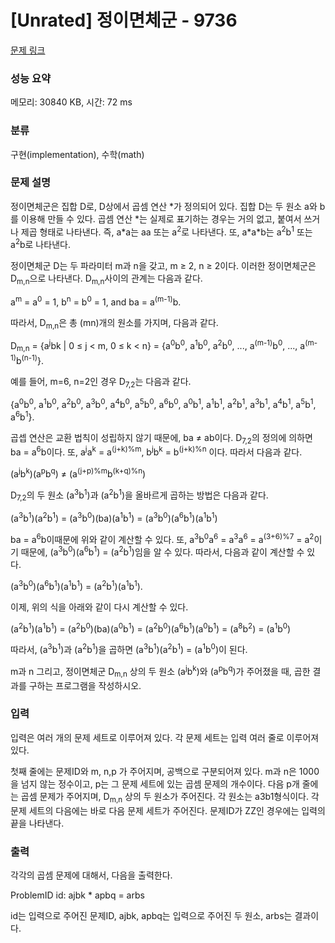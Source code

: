 # [Unrated] 정이면체군 - 9736 

[문제 링크](https://www.acmicpc.net/problem/9736) 

### 성능 요약

메모리: 30840 KB, 시간: 72 ms

### 분류

구현(implementation), 수학(math)

### 문제 설명

<p>정이면체군은 집합 D로, D상에서 곱셈 연산 *가 정의되어 있다. 집합 D는 두 원소 a와 b를 이용해 만들 수 있다. 곱셈 연산 *는 실제로 표기하는 경우는 거의 없고, 붙여서 쓰거나 제곱 형태로 나타낸다. 즉, a*a는 aa 또는 a<sup>2</sup>로 나타낸다. 또, a*a*b는 a<sup>2</sup>b<sup>1</sup> 또는 a<sup>2</sup>b로 나타낸다.</p>

<p>정이면체군 D는 두 파라미터 m과 n을 갖고, m ≥ 2, n ≥ 2이다. 이러한 정이면체군은 D<sub>m,n</sub>으로 나타낸다. D<sub>m,n</sub>사이의 관계는 다음과 같다.</p>

<p>a<sup>m</sup> = a<sup>0</sup> = 1, b<sup>n</sup> = b<sup>0</sup> = 1, and ba = a<sup>(m-1)</sup>b.</p>

<p>따라서, D<sub>m,n</sub>은 총 (mn)개의 원소를 가지며, 다음과 같다.</p>

<p>D<sub>m,n</sub> = {a<sup>j</sup>bk | 0 ≤ j < m, 0 ≤ k < n} = {a<sup>0</sup>b<sup>0</sup>, a<sup>1</sup>b<sup>0</sup>, a<sup>2</sup>b<sup>0</sup>, ..., a<sup>(m-1)</sup>b<sup>0</sup>, ..., a<sup>(m-1)</sup>b<sup>(n-1)</sup>}.</p>

<p>예를 들어, m=6, n=2인 경우 D<sub>7,2</sub>는 다음과 같다.</p>

<p>{a<sup>0</sup>b<sup>0</sup>, a<sup>1</sup>b<sup>0</sup>, a<sup>2</sup>b<sup>0</sup>, a<sup>3</sup>b<sup>0</sup>, a<sup>4</sup>b<sup>0</sup>, a<sup>5</sup>b<sup>0</sup>, a<sup>6</sup>b<sup>0</sup>, a<sup>0</sup>b<sup>1</sup>, a<sup>1</sup>b<sup>1</sup>, a<sup>2</sup>b<sup>1</sup>, a<sup>3</sup>b<sup>1</sup>, a<sup>4</sup>b<sup>1</sup>, a<sup>5</sup>b<sup>1</sup>, a<sup>6</sup>b<sup>1</sup>}.</p>

<p>곱셉 연산은 교환 법칙이 성립하지 않기 때문에, ba ≠ ab이다. D<sub>7,2</sub>의 정의에 의하면 ba = a<sup>6</sup>b이다. 또, a<sup>j</sup>a<sup>k</sup> = a<sup>(j+k)%m</sup>, b<sup>j</sup>b<sup>k</sup> = b<sup>(j+k)%n</sup> 이다. 따라서 다음과 같다.</p>

<p>(a<sup>j</sup>b<sup>k</sup>)(a<sup>p</sup>b<sup>q</sup>) ≠ (a<sup>(j+p)%m</sup>b<sup>(k+q)%n</sup>)</p>

<p>D<sub>7,2</sub>의 두 원소 (a<sup>3</sup>b<sup>1</sup>)과 (a<sup>2</sup>b<sup>1</sup>)을 올바르게 곱하는 방법은 다음과 같다.</p>

<p>(a<sup>3</sup>b<sup>1</sup>)(a<sup>2</sup>b<sup>1</sup>) = (a<sup>3</sup>b<sup>0</sup>)(ba)(a<sup>1</sup>b<sup>1</sup>) = (a<sup>3</sup>b<sup>0</sup>)(a<sup>6</sup>b<sup>1</sup>)(a<sup>1</sup>b<sup>1</sup>)</p>

<p>ba = a<sup>6</sup>b이때문에 위와 같이 계산할 수 있다. 또, a<sup>3</sup>b<sup>0</sup>a<sup>6</sup> = a<sup>3</sup>a<sup>6</sup> = a<sup>(3+6)%7</sup> = a<sup>2</sup>이기 때문에, (a<sup>3</sup>b<sup>0</sup>)(a<sup>6</sup>b<sup>1</sup>) = (a<sup>2</sup>b<sup>1</sup>)임을 알 수 있다. 따라서, 다음과 같이 계산할 수 있다.</p>

<p>(a<sup>3</sup>b<sup>0</sup>)(a<sup>6</sup>b<sup>1</sup>)(a<sup>1</sup>b<sup>1</sup>) = (a<sup>2</sup>b<sup>1</sup>)(a<sup>1</sup>b<sup>1</sup>).</p>

<p>이제, 위의 식을 아래와 같이 다시 계산할 수 있다.</p>

<p>(a<sup>2</sup>b<sup>1</sup>)(a<sup>1</sup>b<sup>1</sup>) = (a<sup>2</sup>b<sup>0</sup>)(ba)(a<sup>0</sup>b<sup>1</sup>) = (a<sup>2</sup>b<sup>0</sup>)(a<sup>6</sup>b<sup>1</sup>)(a<sup>0</sup>b<sup>1</sup>) = (a<sup>8</sup>b<sup>2</sup>) = (a<sup>1</sup>b<sup>0</sup>)</p>

<p>따라서, (a<sup>3</sup>b<sup>1</sup>)과 (a<sup>2</sup>b<sup>1</sup>)을 곱하면 (a<sup>3</sup>b<sup>1</sup>)(a<sup>2</sup>b<sup>1</sup>) = (a<sup>1</sup>b<sup>0</sup>)이 된다.</p>

<p>m과 n 그리고, 정이면체군 D<sub>m,n</sub> 상의 두 원소 (a<sup>j</sup>b<sup>k</sup>)와 (a<sup>p</sup>b<sup>q</sup>)가 주어졌을 때, 곱한 결과를 구하는 프로그램을 작성하시오.</p>

### 입력 

 <p>입력은 여러 개의 문제 세트로 이루어져 있다. 각 문제 세트는 입력 여러 줄로 이루어져 있다.</p>

<p>첫째 줄에는 문제ID와 m, n,p 가 주어지며, 공백으로 구분되어져 있다. m과 n은 1000을 넘지 않는 정수이고, p는 그 문제 세트에 있는 곱셈 문제의 개수이다. 다음 p개 줄에는 곱셈 문제가 주어지며, D<sub>m,n</sub> 상의 두 원소가 주어진다. 각 원소는 a3b1형식이다. 각 문제 세트의 다음에는 바로 다음 문제 세트가 주어진다. 문제ID가 ZZ인 경우에는 입력의 끝을 나타낸다.</p>

### 출력 

 <p>각각의 곱셈 문제에 대해서, 다음을 출력한다.</p>

<p>ProblemID id: ajbk * apbq = arbs</p>

<p>id는 입력으로 주어진 문제ID, ajbk, apbq는 입력으로 주어진 두 원소, arbs는 결과이다.</p>

